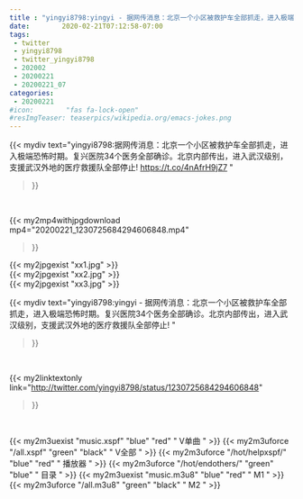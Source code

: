 ```yaml
---
title : "yingyi8798:yingyi - 据网传消息：北京一个小区被救护车全部抓走，进入极端恐怖时期。复兴医院34个医务全部确诊。北京内部传出，进入武汉级别，支援武汉外地的医疗救援队全部停止! "
date:        2020-02-21T07:12:58-07:00
tags:
 - twitter
 - yingyi8798
 - twitter_yingyi8798
 - 202002
 - 20200221
 - 20200221_07
categories:
 - 20200221
#icon:        "fas fa-lock-open"
#resImgTeaser: teaserpics/wikipedia.org/emacs-jokes.png
---
```


{{< mydiv text="yingyi8798:据网传消息：北京一个小区被救护车全部抓走，进入极端恐怖时期。复兴医院34个医务全部确诊。北京内部传出，进入武汉级别，支援武汉外地的医疗救援队全部停止! https://t.co/4nAfrH9jZ7 "
>}}
<br>


{{< my2mp4withjpgdownload mp4="20200221_1230725684294606848.mp4"
>}}

{{< my2jpgexist "xx1.jpg" >}}<br>
{{< my2jpgexist "xx2.jpg" >}}<br>
{{< my2jpgexist "xx3.jpg" >}}<br>



{{< mydiv text="yingyi8798:yingyi - 据网传消息：北京一个小区被救护车全部抓走，进入极端恐怖时期。复兴医院34个医务全部确诊。北京内部传出，进入武汉级别，支援武汉外地的医疗救援队全部停止! "
>}}
<br>

{{< my2linktextonly link="http://twitter.com/yingyi8798/status/1230725684294606848"
>}}


<br>

{{< my2m3uexist "music.xspf"        "blue"   "red"    " V单曲 " >}} {{< my2m3uforce "/all.xspf"         "green"  "black"  " V全部 " >}} {{< my2m3uforce "/hot/helpxspf/"    "blue"   "red"    " 播放器 " >}} {{< my2m3uforce "/hot/endothers/"   "green"  "blue"   " 目录 " >}} {{< my2m3uexist "music.m3u8"        "blue"   "red"    " M1 " >}} {{< my2m3uforce "/all.m3u8"         "green"  "black"  " M2 " >}} 

